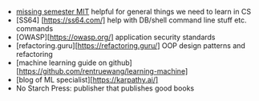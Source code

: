 - [missing semester MIT](https://missing.csail.mit.edu/) helpful for general things we need to learn in CS
- [SS64] [https://ss64.com/] help with DB/shell command line stuff etc. commands
- [OWASP][https://owasp.org/] application security standards
- [refactoring.guru][https://refactoring.guru/] OOP design patterns and refactoring
- [machine learning guide on github][https://github.com/rentruewang/learning-machine]
- [blog of ML specialist][https://karpathy.ai/]
- No Starch Press: publisher that publishes good books
